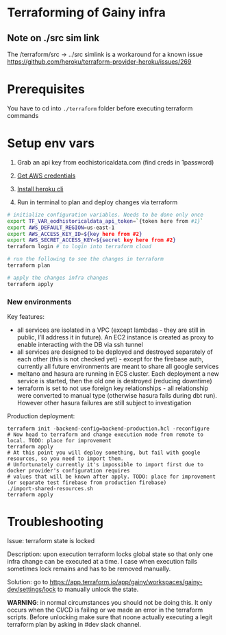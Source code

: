 # Terraforming of Gainy infra

## Note on ./src sim link 

The /terraform/src -> ../src simlink is a workaround for a known issue
https://github.com/heroku/terraform-provider-heroku/issues/269

# Prerequisites
You have to cd into `./terraform` folder before executing terraform commands

# Setup env vars
1. Grab an api key from eodhistoricaldata.com (find creds in 1password) 
2. [Get AWS credentials](https://docs.aws.amazon.com/singlesignon/latest/userguide/howtogetcredentials.html)
3. [Install heroku cli](https://devcenter.heroku.com/articles/heroku-cli)

4. Run in terminal to plan and deploy changes via terraform 
```bash
# initialize configuration variables. Needs to be done only once
export TF_VAR_eodhistoricaldata_api_token=`{token here from #1}`
export AWS_DEFAULT_REGION=us-east-1
export AWS_ACCESS_KEY_ID=${key here from #2}
export AWS_SECRET_ACCESS_KEY=${secret key here from #2}
terraform login # to login into terraform cloud

# run the following to see the changes in terraform
terraform plan

# apply the changes infra changes
terraform apply
```

### New environments

Key features:
- all services are isolated in a VPC (except lambdas - they are still in public, I’ll address it in future). An EC2 instance is created as proxy to enable interacting with the DB via ssh tunnel
- all services are designed to be deployed and destroyed separately of each other (this is not checked yet) - except for the firebase auth, currently all future environments are meant to share all google services
- meltano and hasura are running in ECS cluster. Each deployment a new service is started, then the old one is destroyed (reducing downtime)
- terraform is set to not use foreign key relationships - all relationship were converted to manual type (otherwise hasura fails during dbt run). However other hasura failures are still subject to investigation

Production deployment:
```
terraform init -backend-config=backend-production.hcl -reconfigure
# Now head to terraform and change execution mode from remote to local. TODO: place for improvement
terraform apply 
# At this point you will deploy something, but fail with google resources, so you need to import them.
# Unfortunately currently it's impossible to import first due to docker provider's configuration requires
# values that will be known after apply. TODO: place for improvement (or separate test firebase from production firebase)
./import-shared-resources.sh
terraform apply
```

# Troubleshooting

Issue: terraform state is locked

Description: upon execution terraform locks global state so that only one infra change can be executed at a time. I case when execution fails sometimes lock remains and has to be removed manually. 

Solution: go to https://app.terraform.io/app/gainy/workspaces/gainy-dev/settings/lock to manually unlock the state.

**WARNING**: in normal circumstances you should not be doing this. It only occurs when the CI/CD is failing or we made an error in the terraform scripts. Before unlocking make sure that noone actually executing a legit terraform plan by asking in #dev slack channel.
